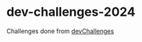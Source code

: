 # dev-challenges-2024
Challenges done from <a href="https://devchallenges.io/" target="_blank">devChallenges</a>
